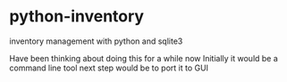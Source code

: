 # python-inventory
inventory management with python and sqlite3 

Have been thinking about doing this for a while now 
Initially it would be a command line tool next step would be to port it to GUI 
